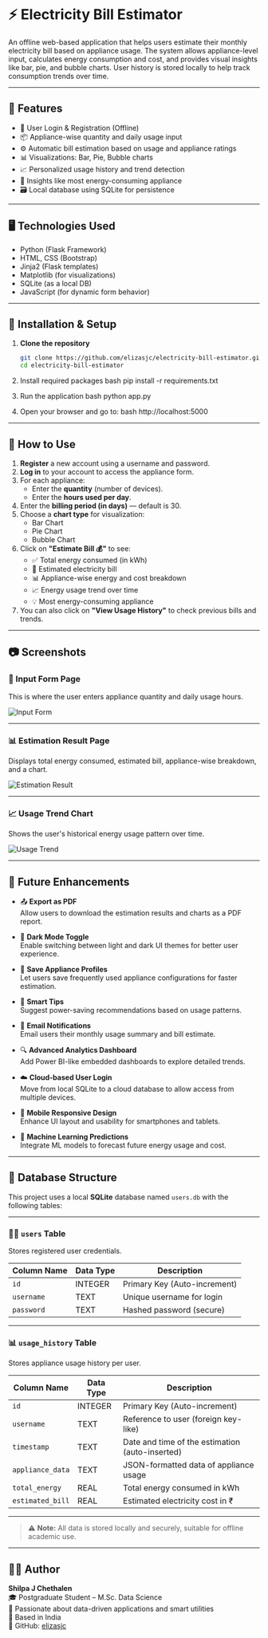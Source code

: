 # ⚡ Electricity Bill Estimator

An offline web-based application that helps users estimate their monthly electricity bill based on appliance usage. The system allows appliance-level input, calculates energy consumption and cost, and provides visual insights like bar, pie, and bubble charts. User history is stored locally to help track consumption trends over time.

---

## 🚀 Features

- 🔐 User Login & Registration (Offline)
- 📦 Appliance-wise quantity and daily usage input
- ⚙️ Automatic bill estimation based on usage and appliance ratings
- 📊 Visualizations: Bar, Pie, Bubble charts
- 📈 Personalized usage history and trend detection
- 🧠 Insights like most energy-consuming appliance
- 🗃️ Local database using SQLite for persistence

---

## 🖥️ Technologies Used

- Python (Flask Framework)
- HTML, CSS (Bootstrap)
- Jinja2 (Flask templates)
- Matplotlib (for visualizations)
- SQLite (as a local DB)
- JavaScript (for dynamic form behavior)

---

## 🔧 Installation & Setup

1. **Clone the repository**
   ```bash
   git clone https://github.com/elizasjc/electricity-bill-estimator.git
   cd electricity-bill-estimator

2.  Install required packages
    bash
    pip install -r requirements.txt

3.  Run the application
    bash
    python app.py

4.  Open your browser and go to:
    bash
    http://localhost:5000

---


## 🧪 How to Use

1. **Register** a new account using a username and password.
2. **Log in** to your account to access the appliance form.
3. For each appliance:
   - Enter the **quantity** (number of devices).
   - Enter the **hours used per day**.
4. Enter the **billing period (in days)** — default is 30.
5. Choose a **chart type** for visualization:
   - Bar Chart
   - Pie Chart
   - Bubble Chart
6. Click on **"Estimate Bill 💰"** to see:
   - ✅ Total energy consumed (in kWh)
   - 💸 Estimated electricity bill
   - 📊 Appliance-wise energy and cost breakdown
   - 📈 Energy usage trend over time
   - 💡 Most energy-consuming appliance
7. You can also click on **"View Usage History"** to check previous bills and trends.

---

## 📷 Screenshots

### 🧾 Input Form Page

This is where the user enters appliance quantity and daily usage hours.

![Input Form](screenshots/input_form.png)

---

### 📊 Estimation Result Page

Displays total energy consumed, estimated bill, appliance-wise breakdown, and a chart.

![Estimation Result](screenshots/result_page.png)

---

### 📈 Usage Trend Chart

Shows the user's historical energy usage pattern over time.

![Usage Trend](screenshots/usage_trend.png)


---

## 🔮 Future Enhancements

- 📤 **Export as PDF**  
  Allow users to download the estimation results and charts as a PDF report.

- 🌙 **Dark Mode Toggle**  
  Enable switching between light and dark UI themes for better user experience.

- 💾 **Save Appliance Profiles**  
  Let users save frequently used appliance configurations for faster estimation.

- 🔔 **Smart Tips**  
  Suggest power-saving recommendations based on usage patterns.

- 📧 **Email Notifications**  
  Email users their monthly usage summary and bill estimate.

- 🔍 **Advanced Analytics Dashboard**  
  Add Power BI-like embedded dashboards to explore detailed trends.

- ☁️ **Cloud-based User Login**  
  Move from local SQLite to a cloud database to allow access from multiple devices.

- 📱 **Mobile Responsive Design**  
  Enhance UI layout and usability for smartphones and tablets.

- 🧠 **Machine Learning Predictions**  
  Integrate ML models to forecast future energy usage and cost.


---

## 📁 Database Structure

This project uses a local **SQLite** database named `users.db` with the following tables:

---

### 🧑‍💼 `users` Table

Stores registered user credentials.

| Column Name | Data Type | Description               |
|-------------|-----------|---------------------------|
| `id`        | INTEGER   | Primary Key (Auto-increment) |
| `username`  | TEXT      | Unique username for login |
| `password`  | TEXT      | Hashed password (secure)  |

---

### 📊 `usage_history` Table

Stores appliance usage history per user.

| Column Name      | Data Type | Description                                      |
|------------------|-----------|--------------------------------------------------|
| `id`             | INTEGER   | Primary Key (Auto-increment)                     |
| `username`       | TEXT      | Reference to user (foreign key-like)             |
| `timestamp`      | TEXT      | Date and time of the estimation (auto-inserted)  |
| `appliance_data` | TEXT      | JSON-formatted data of appliance usage           |
| `total_energy`   | REAL      | Total energy consumed in kWh                     |
| `estimated_bill` | REAL      | Estimated electricity cost in ₹                  |

---

> ⚠️ **Note:** All data is stored locally and securely, suitable for offline academic use.


---

## 👩‍💻 Author

**Shilpa J Chethalen**  
🎓 Postgraduate Student – M.Sc. Data Science  
💼 Passionate about data-driven applications and smart utilities  
📍 Based in India  
🔗 GitHub: [elizasjc](https://github.com/elizasjc)

